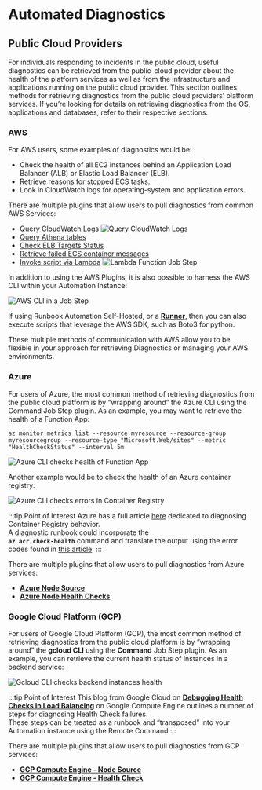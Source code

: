 # Automated Diagnostics


## Public Cloud Providers

For individuals responding to incidents in the public cloud, useful diagnostics can be retrieved from the public-cloud provider about the health of the platform services as well as from the infrastructure and applications running on the public cloud provider.
This section outlines methods for retrieving diagnostics from the public cloud providers’ platform services.
If you’re looking for details on retrieving diagnostics from the OS, applications and databases, refer to their respective sections.

### AWS
For AWS users, some examples of diagnostics would be:
* Check the health of all EC2 instances behind an Application Load Balancer (ALB) or Elastic Load Balancer (ELB).
* Retrieve reasons for stopped ECS tasks.
* Look in CloudWatch logs for operating-system and application errors.

There are multiple plugins that allow users to pull diagnostics from common AWS Services:

* [Query CloudWatch Logs](/manual/workflow-steps/aws-cloudwatch.html#amazon-cloudwatch-logs-workflow-step-plugins)
![Query CloudWatch Logs](/assets/img/aws-cloudwatch-logs-query-string.png)
* [Query Athena tables](/manual/workflow-steps/amazon-athena.html#amazon-athena-query-workflow-step)
* [Check ELB Targets Status](/manual/workflow-steps/aws-elb-workflow-plugin.html#target-group-instance-statuses)
* [Retrieve failed ECS container messages](/manual/workflow-steps/aws-ecs-fargate.html#stopped-ecs-tasks-error-messages)
* [Invoke script via Lambda](/manual/workflow-steps/aws-lambda.html#aws-lambda-workflow-steps) 
![Lambda Function Job Step](/assets/img/aws-custom-lambda-code.png)

In addition to using the AWS Plugins, it is also possible to harness the AWS CLI within your Automation Instance:
                                                                                 
![AWS CLI in a Job Step](/assets/img/aws-cli-job-step.png)

If using Runbook Automation Self-Hosted, or a [**Runner**](/administration/runner), then you can also execute scripts that leverage the AWS SDK, such as Boto3 for python.
 
These multiple methods of communication with AWS allow you to be flexible in your approach for retrieving Diagnostics or managing your AWS environments.
                    
### Azure

For users of Azure, the most common method of retrieving diagnostics from the public cloud platform is by “wrapping around” the Azure CLI using the Command Job Step plugin.
As an example, you may want to retrieve the health of a Function App:

```
az monitor metrics list --resource myresource --resource-group myresourcegroup --resource-type "Microsoft.Web/sites" --metric "HealthCheckStatus" --interval 5m
```

![Azure CLI checks health of Function App](/assets/img/azure-cli-health-function-app.png)

Another example would be to check the health of an Azure container registry:

![Azure CLI checks errors in Container Registry](/assets/img/azure-cli-container-registry-health.png)

:::tip Point of Interest
Azure has a full article [here](https://learn.microsoft.com/en-us/azure/container-registry/container-registry-check-health) dedicated to diagnosing Container Registry behavior.  
A diagnostic runbook could incorporate the <br>**`az acr check-health`** command and translate the output using the error codes found in [this article](https://learn.microsoft.com/en-us/azure/container-registry/container-registry-health-error-reference).
:::

There are multiple plugins that allow users to pull diagnostics from Azure services:

* [**Azure Node Source**](/manual/projects/resource-model-sources/azure.html#azure-node-source)
* [**Azure Node Health Checks**](/manual/healthcheckplugins/azure-healthcheck.html#azure-health-check-enterprise-only)

### Google Cloud Platform (GCP)                                                   

For users of Google Cloud Platform (GCP), the most common method of retrieving diagnostics from the public cloud platform is by “wrapping around” the **gcloud CLI** using the **Command** Job Step plugin.
As an example, you can retrieve the current health status of instances in a backend service:

![Gcloud CLI checks backend instances health](/assets/img/gcloud-check-instances-health.png)

:::tip Point of Interest
This blog from Google Cloud on [**Debugging Health Checks in Load Balancing**](https://cloudplatform.googleblog.com/2015/07/Debugging-Health-Checks-in-Load-Balancing-on-Google-Compute-Engine.html) on Google Compute Engine outlines a number of steps for diagnosing Health Check failures.  
These steps can be treated as a runbook and “transposed” into your Automation instance using the Remote Command
:::

 There are multiple plugins that allow users to pull diagnostics from GCP services:
* [**GCP Compute Engine - Node Source**](/manual/projects/resource-model-sources/gcp.html)
* [**GCP Compute Engine - Health Check**](/manual/healthcheckplugins/gcp-compute-healthcheck.html)
